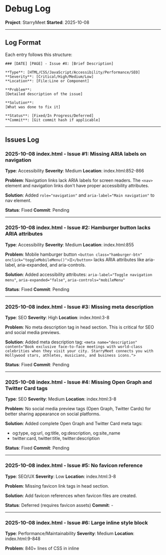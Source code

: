 # Debug Log

**Project**: StarryMeet
**Started**: 2025-10-08

---

## Log Format

Each entry follows this structure:

```
### [DATE] [PAGE] - Issue #X: [Brief Description]

**Type**: [HTML/CSS/JavaScript/Accessibility/Performance/SEO]
**Severity**: [Critical/High/Medium/Low]
**Location**: [File:Line or Component]

**Problem**:
[Detailed description of the issue]

**Solution**:
[What was done to fix it]

**Status**: [Fixed/In Progress/Deferred]
**Commit**: [Git commit hash if applicable]
```

---

## Issues Log

### 2025-10-08 index.html - Issue #1: Missing ARIA labels on navigation

**Type**: Accessibility
**Severity**: Medium
**Location**: index.html:852-866

**Problem**:
Navigation links lack ARIA labels for screen readers. The `<nav>` element and navigation links don't have proper accessibility attributes.

**Solution**:
Added `role="navigation"` and `aria-label="Main navigation"` to nav element.

**Status**: Fixed
**Commit**: Pending

---

### 2025-10-08 index.html - Issue #2: Hamburger button lacks ARIA attributes

**Type**: Accessibility
**Severity**: Medium
**Location**: index.html:855

**Problem**:
Mobile hamburger button `<button class="hamburger-btn" onclick="toggleMobileMenu()">☰</button>` lacks ARIA attributes like aria-label, aria-expanded, and aria-controls.

**Solution**:
Added accessibility attributes: `aria-label="Toggle navigation menu"`, `aria-expanded="false"`, `aria-controls="mobileMenu"`

**Status**: Fixed
**Commit**: Pending

---

### 2025-10-08 index.html - Issue #3: Missing meta description

**Type**: SEO
**Severity**: High
**Location**: index.html:3-8

**Problem**:
No meta description tag in head section. This is critical for SEO and social media previews.

**Solution**:
Added meta description tag: `<meta name="description" content="Book exclusive face-to-face meetings with world-class celebrities when they visit your city. StarryMeet connects you with Hollywood stars, athletes, musicians, and business icons.">`

**Status**: Fixed
**Commit**: Pending

---

### 2025-10-08 index.html - Issue #4: Missing Open Graph and Twitter Card tags

**Type**: SEO
**Severity**: Medium
**Location**: index.html:3-8

**Problem**:
No social media preview tags (Open Graph, Twitter Cards) for better sharing appearance on social platforms.

**Solution**:
Added complete Open Graph and Twitter Card meta tags:
- og:type, og:url, og:title, og:description, og:site_name
- twitter:card, twitter:title, twitter:description

**Status**: Fixed
**Commit**: Pending

---

### 2025-10-08 index.html - Issue #5: No favicon reference

**Type**: SEO/UX
**Severity**: Low
**Location**: index.html:3-8

**Problem**:
Missing favicon link tags in head section.

**Solution**:
Add favicon references when favicon files are created.

**Status**: Deferred (requires favicon assets)
**Commit**: -

---

### 2025-10-08 index.html - Issue #6: Large inline style block

**Type**: Performance/Maintainability
**Severity**: Medium
**Location**: index.html:9-848

**Problem**:
840+ lines of CSS in inline <style> tag. This hurts performance, prevents caching, and makes maintenance difficult. Many styles duplicate what's in shared.css.

**Solution**:
Documented issue. Recommend extracting to index.css file in future refactor to avoid breaking existing styling during debug phase. Would require careful testing of all page sections.

**Status**: Deferred (requires extensive refactor)
**Commit**: -

---

### 2025-10-08 index.html - Issue #7: Form inputs lack associated labels

**Type**: Accessibility
**Severity**: High
**Location**: index.html:895-908

**Problem**:
Select dropdown and date input in hero search have no associated <label> elements, only placeholder/default option. Screen readers cannot properly identify these fields.

**Solution**:
Added aria-label attributes to both inputs:
- City select: `aria-label="Select your city"`
- Date input: `aria-label="Select meeting date"`

**Status**: Fixed
**Commit**: Pending

---

### 2025-10-08 index.html - Issue #8: Celebrity cards lack semantic HTML

**Type**: HTML/Accessibility
**Severity**: Medium
**Location**: index.html:1302-1320 (card generation function)

**Problem**:
Celebrity cards are div-based with no semantic HTML. Should use <article> or <section> with proper heading structure.

**Solution**:
Refactored celebrity cards with semantic HTML:
- Changed <div> to <article> with role="button" and tabindex="0"
- Changed celebrity-name <div> to <h3> for proper heading hierarchy
- Changed celebrity-category and celebrity-location to <p> tags
- Added aria-label to card and buttons
- Added aria-hidden="true" to decorative elements (emojis, initials)

**Status**: Fixed
**Commit**: Pending

---

### 2025-10-08 index.html - Issue #9: Mobile menu overlay not toggling properly

**Type**: JavaScript
**Severity**: Low
**Location**: index.html:869, shared.js:303-318

**Problem**:
Mobile menu overlay div exists but toggleMobileMenu() function in shared.js doesn't toggle the overlay's 'show' class, only the menu itself.

**Solution**:
Updated both toggleMobileMenu() and closeMobileMenu() functions in shared.js to also toggle/remove the 'show' class on the overlay element. Now both menu and overlay work together properly.

**Status**: Fixed
**Commit**: Pending

---

### 2025-10-08 index.html - Issue #10: Navbar scroll effect references wrong ID

**Type**: JavaScript
**Severity**: Medium
**Location**: index.html:1330-1337

**Problem**:
JavaScript tries to add 'scrolled' class to `document.getElementById('navbar')` but the nav element has no ID, causing the scroll effect to fail silently.

**Solution**:
Added `id="navbar"` to the <nav> element. This was fixed together with Issue #1.

**Status**: Fixed
**Commit**: Pending

---

## Statistics

- **Total Issues Found**: 10
- **Issues Fixed**: 8
- **Issues In Progress**: 0
- **Issues Deferred**: 2

### By Type:
- HTML: 1
- CSS: 0
- JavaScript: 2
- Accessibility: 4
- Performance: 1
- SEO: 3

### By Severity:
- Critical: 0
- High: 2
- Medium: 6
- Low: 2

### By Page:
- index.html: 10

---

## Notes

- Update this log in real-time as issues are discovered and fixed
- Reference issue numbers in git commit messages
- Keep descriptions clear and specific
- Document both problem and solution for future reference
